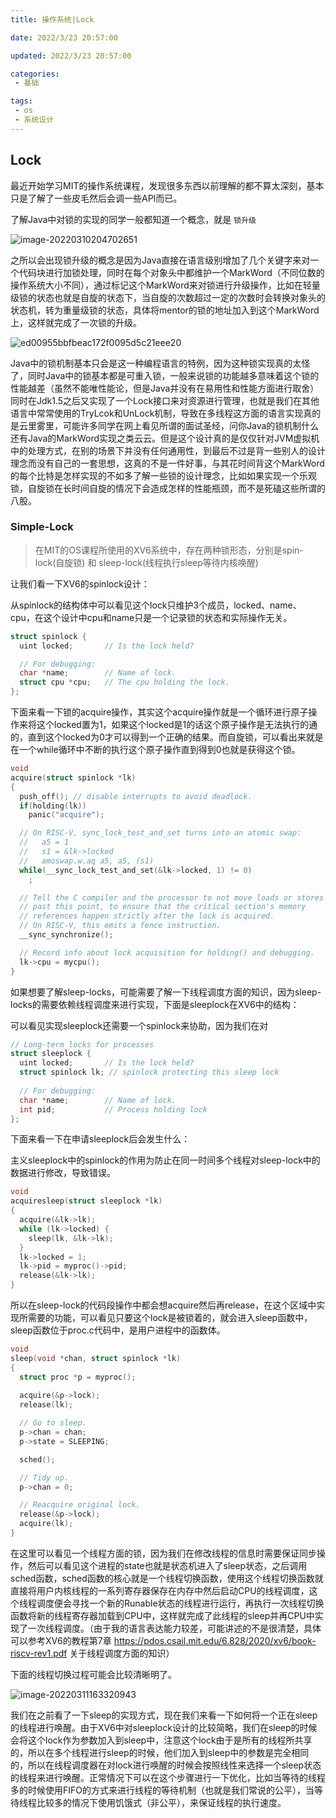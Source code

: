 ```yaml
---
title: 操作系统|Lock

date: 2022/3/23 20:57:00

updated: 2022/3/23 20:57:00

categories: 
 - 基础

tags: 
 - os 
 - 系统设计
---
```

## Lock

最近开始学习MIT的操作系统课程，发现很多东西以前理解的都不算太深刻，基本只是了解了一些皮毛然后会调一些API而已。

了解Java中对锁的实现的同学一般都知道一个概念，就是 `锁升级` 

![image-20220310204702651](https://yili979.oss-cn-beijing.aliyuncs.com/img/202203102047915.png)

  之所以会出现锁升级的概念是因为Java直接在语言级别增加了几个关键字来对一个代码块进行加锁处理，同时在每个对象头中都维护一个MarkWord（不同位数的操作系统大小不同），通过标记这个MarkWord来对锁进行升级操作，比如在轻量级锁的状态也就是自旋的状态下，当自旋的次数超过一定的次数时会转换对象头的状态机，转为重量级锁的状态，具体将mentor的锁的地址加入到这个MarkWord上，这样就完成了一次锁的升级。

![ed00955bbfbeac172f0095d5c21eee20](https://yili979.oss-cn-beijing.aliyuncs.com/img/202203102308670.png)

Java中的锁机制基本只会是这一种编程语言的特例，因为这种锁实现真的太怪了，同时Java中的锁基本都是可重入锁，一般来说锁的功能越多意味着这个锁的性能越差（虽然不能唯性能论，但是Java并没有在易用性和性能方面进行取舍）同时在Jdk1.5之后又实现了一个Lock接口来对资源进行管理，也就是我们在其他语言中常常使用的TryLcok和UnLock机制，导致在多线程这方面的语言实现真的是云里雾里，可能许多同学在网上看见所谓的面试圣经，问你Java的锁机制什么还有Java的MarkWord实现之类云云。但是这个设计真的是仅仅针对JVM虚拟机中的处理方式，在别的场景下并没有任何通用性，到最后不过是背一些别人的设计理念而没有自己的一套思想，这真的不是一件好事，与其花时间背这个MarkWord的每个比特是怎样实现的不如多了解一些锁的设计理念，比如如果实现一个乐观锁，自旋锁在长时间自旋的情况下会造成怎样的性能瓶颈，而不是死磕这些所谓的八股。

### Simple-Lock

> 在MIT的OS课程所使用的XV6系统中，存在两种锁形态，分别是spin-lock(自旋锁) 和 sleep-lock(线程执行sleep等待内核唤醒)

让我们看一下XV6的spinlock设计：

从spinlock的结构体中可以看见这个lock只维护3个成员，locked、name、cpu，在这个设计中cpu和name只是一个记录锁的状态和实际操作无关。

```c
struct spinlock {
  uint locked;       // Is the lock held?

  // For debugging:
  char *name;        // Name of lock.
  struct cpu *cpu;   // The cpu holding the lock.
};
```

下面来看一下锁的acquire操作，其实这个acquire操作就是一个循环进行原子操作来将这个locked置为1，如果这个locked是1的话这个原子操作是无法执行的通的，直到这个locked为0才可以得到一个正确的结果。而自旋锁，可以看出来就是在一个while循环中不断的执行这个原子操作直到得到0也就是获得这个锁。

```c
void
acquire(struct spinlock *lk)
{
  push_off(); // disable interrupts to avoid deadlock.
  if(holding(lk))
    panic("acquire");

  // On RISC-V, sync_lock_test_and_set turns into an atomic swap:
  //   a5 = 1
  //   s1 = &lk->locked
  //   amoswap.w.aq a5, a5, (s1)
  while(__sync_lock_test_and_set(&lk->locked, 1) != 0)
    ;

  // Tell the C compiler and the processor to not move loads or stores
  // past this point, to ensure that the critical section's memory
  // references happen strictly after the lock is acquired.
  // On RISC-V, this emits a fence instruction.
  __sync_synchronize();

  // Record info about lock acquisition for holding() and debugging.
  lk->cpu = mycpu();
}
```

如果想要了解sleep-locks，可能需要了解一下线程调度方面的知识，因为sleep-locks的需要依赖线程调度来进行实现，下面是sleeplock在XV6中的结构：

可以看见实现sleeplock还需要一个spinlock来协助，因为我们在对

```c
// Long-term locks for processes
struct sleeplock {
  uint locked;       // Is the lock held?
  struct spinlock lk; // spinlock protecting this sleep lock
  
  // For debugging:
  char *name;        // Name of lock.
  int pid;           // Process holding lock
};
```

下面来看一下在申请sleeplock后会发生什么：

主义sleeplock中的spinlock的作用为防止在同一时间多个线程对sleep-lock中的数据进行修改，导致错误。

```c
void
acquiresleep(struct sleeplock *lk)
{
  acquire(&lk->lk);
  while (lk->locked) {
    sleep(lk, &lk->lk);
  }
  lk->locked = 1;
  lk->pid = myproc()->pid;
  release(&lk->lk);
}
```

所以在sleep-lock的代码段操作中都会想acquire然后再release，在这个区域中实现所需要的功能，可以看见只要这个lock是被锁着的，就会进入sleep函数中，sleep函数位于proc.c代码中，是用户进程中的函数体。

```c
void
sleep(void *chan, struct spinlock *lk)
{
  struct proc *p = myproc();
  
  acquire(&p->lock);
  release(lk);

  // Go to sleep.
  p->chan = chan;
  p->state = SLEEPING;

  sched();

  // Tidy up.
  p->chan = 0;

  // Reacquire original lock.
  release(&p->lock);
  acquire(lk);
}
```

在这里可以看见一个线程方面的锁，因为我们在修改线程的信息时需要保证同步操作，然后可以看见这个进程的state也就是状态机进入了sleep状态，之后调用sched函数，sched函数的核心就是一个线程切换函数，使用这个线程切换函数就直接将用户内核线程的一系列寄存器保存在内存中然后启动CPU的线程调度，这个线程调度便会寻找一个新的Runable状态的线程进行运行，再执行一次线程切换函数将新的线程寄存器加载到CPU中，这样就完成了此线程的sleep并再CPU中实现了一次线程调度。（由于我的语言表达能力较差，可能讲述的不是很清楚，具体可以参考XV6的教程第7章 https://pdos.csail.mit.edu/6.828/2020/xv6/book-riscv-rev1.pdf 关于线程调度方面的知识）

下面的线程切换过程可能会比较清晰明了。

![image-20220311163320943](https://yili979.oss-cn-beijing.aliyuncs.com/img/202203111633101.png)

我们在之前看了一下sleep的实现方式，现在我们来看一下如何将一个正在sleep的线程进行唤醒。由于XV6中对sleeplock设计的比较简略，我们在sleep的时候会将这个lock作为参数加入到sleep中，注意这个lock由于是所有的线程所共享的，所以在多个线程进行sleep的时候，他们加入到sleep中的参数是完全相同的，所以在线程调度器在对lock进行唤醒的时候会按照线性来选择一个sleep状态的线程来进行唤醒。正常情况下可以在这个步骤进行一下优化，比如当等待的线程多的时候使用FIFO的方式来进行线程的等待机制（也就是我们常说的公平），当等待线程比较多的情况下使用饥饿式（非公平），来保证线程的执行速度。

